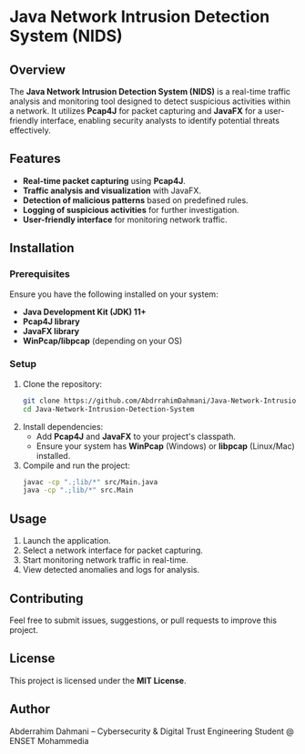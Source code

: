 # Java Network Intrusion Detection System (NIDS)

## Overview
The **Java Network Intrusion Detection System (NIDS)** is a real-time traffic analysis and monitoring tool designed to detect suspicious activities within a network. It utilizes **Pcap4J** for packet capturing and **JavaFX** for a user-friendly interface, enabling security analysts to identify potential threats effectively.

## Features
- **Real-time packet capturing** using **Pcap4J**.
- **Traffic analysis and visualization** with JavaFX.
- **Detection of malicious patterns** based on predefined rules.
- **Logging of suspicious activities** for further investigation.
- **User-friendly interface** for monitoring network traffic.

## Installation
### Prerequisites
Ensure you have the following installed on your system:
- **Java Development Kit (JDK) 11+**
- **Pcap4J library**
- **JavaFX library**
- **WinPcap/libpcap** (depending on your OS)

### Setup
1. Clone the repository:
   ```bash
   git clone https://github.com/AbdrrahimDahmani/Java-Network-Intrusion-Detection-System.git
   cd Java-Network-Intrusion-Detection-System
   ```
2. Install dependencies:
   - Add **Pcap4J** and **JavaFX** to your project's classpath.
   - Ensure your system has **WinPcap** (Windows) or **libpcap** (Linux/Mac) installed.
3. Compile and run the project:
   ```bash
   javac -cp ".;lib/*" src/Main.java
   java -cp ".;lib/*" src.Main
   ```

## Usage
1. Launch the application.
2. Select a network interface for packet capturing.
3. Start monitoring network traffic in real-time.
4. View detected anomalies and logs for analysis.

## Contributing
Feel free to submit issues, suggestions, or pull requests to improve this project.

## License
This project is licensed under the **MIT License**.

## Author
Abderrahim Dahmani – Cybersecurity & Digital Trust Engineering Student @ ENSET Mohammedia

